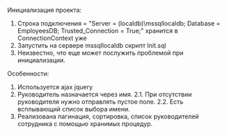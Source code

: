 Инициализация проекта:
1. Строка подключения = "Server = (localdb)\\mssqllocaldb; Database = EmployeesDB; Trusted_Connection = True;" хранится в ConnectionContext уже
2. Запустить на сервере mssqllocaldb скрипт Init.sql
3. Неизвестно, что еще может послужить проблемой при инициализации.

Особенности:
1. Используется ajax jquery
2. Руководитель назначается через имя.
2.1. При отсутствии руководителя нужно отправлять пустое поле.
2.2. Есть всплывающий список выбора имени.
3. Реализована пагинация, сортировка, список руководителей сотрудника с помощью хранимых процедур.